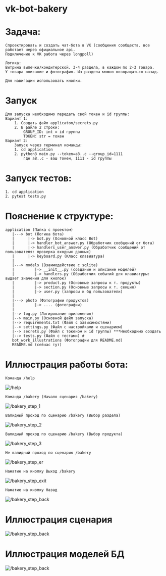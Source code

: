 # vk-bot-bakery
# Задача:
    Спроектировать и создать чат-бота в VK (сообщения сообществ. все работает через официальное api. 
    Подключение к VK работа через longpoll)
    
    Логика:
    Витрина выпечки/кондитерской. 3-4 раздела, в каждом по 2-3 товара.
    У товара описание и фотография. Из раздела можно возвращаться назад.
    
    Для навигации использовать кнопки.
# Запуск
    Для запуска необходимо передать свой токен и id группы:
    Вариант 1:
        1. Создать файл applicaton/secrets.py
        2. В файле 2 строки:
            GROUP_ID: int = id группы
            TOKEN: str = токен
    Вариант 2:
        Запуск через терминал команды:
        1. cd application
        2. python3 main.py --token=a8..c --group_id=1111
            где a8..c - ваш токен, 1111 - id группы
# Запуск тестов:
    1. cd application
    2. pytest tests.py
    
# Пояснение к структуре:
    application (Папка с проектом)
       |---> bot (Логика бота)
       |      |-> bot.py (Основной класс Bot)
       |      |-> handler_bot_answer.py (Обработчик сообщений от бота)
       |      |-> handlers_user_answer.py (Обработчик сообщений от пользователя: проверка входных данных)
       |      |-> keyboard.py (Класс клавиатура)
       |        
       |---> models (Взаимодействие с sqlite)
       |         |-> __init__.py (создание и описание моделей)
       |         |-> handlers.py (Обработчик событий для клавиатуры: выдает значения для кнопок)
       |         |-> product.py (Основные запросы к т. продукты)
       |         |-> section.py (Основные запросы к т. секция)
       |         |-> user.py (запросы к бд пользователи)
       |
       |---> photo (Фотографии продуктов)
       |         |-> .... (фотографии)
       |
       |--> log.py (Логирование приложения)
       |--> main.py (Основной файл запуска)
       |--> requirements.txt (Файл с зависимостями)
       |--> settings.py (Файл с настройками и сценарием)
       |--> secrets.py (Файл с токеном и id группы) ***Необходимо создать
       |--> tests.py (Файл с тестами) #
       bot_work_illustrations (Фотографии для README.md)
       README.md (сейчас тут)
       
# Иллюстрация работы бота:
    Команда /help
![/help](bot_work_illustrations/help.png) 
        
    Команда /bakery (Начало сценария /bakery)
![/bakery_step_1](bot_work_illustrations/bakery.png)

    Валидный проход по сценарию /bakery (Выбор раздела)
![/bakery_step_2](bot_work_illustrations/bakery_cake.png)

    Валидный проход по сценарию /bakery (Выбор продукта)
![/bakery_step_3](bot_work_illustrations/backery_cake_end.png)


    Не валидный проход по сценарию /bakery
![/bakery_step_er](bot_work_illustrations/backery_novalid.png)
    
    Нажатие на кнопку Выход /bakery
![/bakery_step_exit](bot_work_illustrations/backery_exit.png)

    Нажатие на кнопку Назад
![/bakery_step_back](bot_work_illustrations/backery_cake_back.png)
    
# Иллюстрация сценария
![/bakery_step_back](bot_work_illustrations/scenario.png)

# Иллюстрация моделей БД
![/bakery_step_back](bot_work_illustrations/models.png)